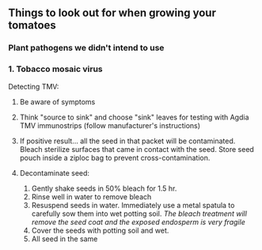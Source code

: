 ## Things to look out for when growing your tomatoes

### Plant pathogens we didn't intend to use

### 1. Tobacco mosaic virus

Detecting TMV:
1. Be aware of symptoms
1. Think "source to sink" and choose "sink" leaves for testing with Agdia TMV immunostrips (follow manufacturer's instructions) 
1. If positive result... all the seed in that packet will be contaminated.  Bleach sterilize surfaces that came in contact with the seed.  Store seed pouch inside a ziploc bag to prevent cross-contamination. 

1. Decontaminate seed:

    1. Gently shake seeds in 50% bleach for 1.5 hr. 
    1. Rinse well in water to remove bleach
    1. Resuspend seeds in water. Immediately use a metal spatula to carefully sow them into wet potting soil.
        *The bleach treatment will remove the seed coat and the exposed endosperm is very fragile*
    1. Cover the seeds with potting soil and wet. 
    1. All seed in the same 
    
